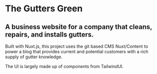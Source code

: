 # The Gutters Green

## A business website for a company that cleans, repairs, and installs gutters.

Built with Nuxt.js, this project uses the git based CMS Nuxt/Content to power a blog that provides current and potential customers with a rich supply of gutter knowledge. 

The UI is largely made up of components from TailwindUI.